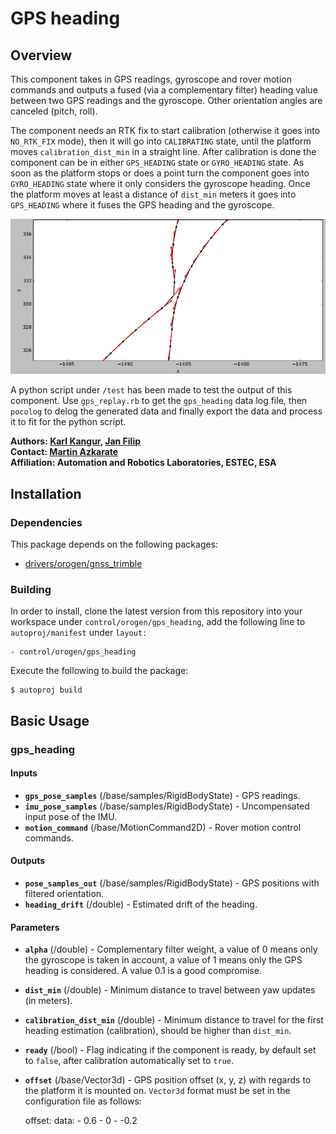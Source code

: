# GPS heading

## Overview

This component takes in GPS readings, gyroscope and rover motion commands and outputs a fused (via a complementary filter) heading value between two GPS readings and the gyroscope. Other orientation angles are canceled (pitch, roll).

The component needs an RTK fix to start calibration (otherwise it goes into `NO_RTK_FIX` mode), then it will go into `CALIBRATING` state, until the platform moves `calibration_dist_min` in a straight line. After calibration is done the component can be in either `GPS_HEADING` state or `GYRO_HEADING` state. As soon as the platform stops or does a point turn the component goes into `GYRO_HEADING` state where it only considers the gyroscope heading. Once the platform moves at least a distance of `dist_min` meters it goes into `GPS_HEADING` where it fuses the GPS heading and the gyroscope.

![GPS heading evaluating heading from current and previous GPS readings](gps_heading.png "GPS heading")

A python script under `/test` has been made to test the output of this component. Use `gps_replay.rb` to get the `gps_heading` data log file, then `pocolog` to delog the generated data and finally export the data and process it to fit for the python script.

**Authors: [Karl Kangur](mailto:karl.kangur@gmail.com "Contact the author"), [Jan Filip](mailto:jan.filip2@gmail.com "Contact the author")  
Contact: [Martin Azkarate](mailto:Martin.Azkarate@esa.int "Contact the maintainer")  
Affiliation: Automation and Robotics Laboratories, ESTEC, ESA**

## Installation

### Dependencies

This package depends on the following packages:

* [drivers/orogen/gnss_trimble](https://github.com/rock-drivers/drivers-orogen-gnss_trimble)

### Building

In order to install, clone the latest version from this repository into your workspace under `control/orogen/gps_heading`, add the following line to `autoproj/manifest` under `layout:`

    - control/orogen/gps_heading

Execute the following to build the package:

    $ autoproj build


## Basic Usage

### gps_heading

#### Inputs

* **`gps_pose_samples`** (/base/samples/RigidBodyState) - GPS readings.
* **`imu_pose_samples`** (/base/samples/RigidBodyState) - Uncompensated input pose of the IMU.
* **`motion_command`** (/base/MotionCommand2D) - Rover motion control commands.

#### Outputs

* **`pose_samples_out`** (/base/samples/RigidBodyState) - GPS positions with filtered orientation.
* **`heading_drift`** (/double) - Estimated drift of the heading.

#### Parameters

* **`alpha`** (/double) - Complementary filter weight, a value of 0 means only the gyroscope is taken in account, a value of 1 means only the GPS heading is considered. A value 0.1 is a good compromise.
* **`dist_min`** (/double) - Minimum distance to travel between yaw updates (in meters).
* **`calibration_dist_min`** (/double) - Minimum distance to travel for the first heading estimation (calibration), should be higher than `dist_min`.
* **`ready`** (/bool) - Flag indicating if the component is ready, by default set to `false`, after calibration automatically set to `true`.
* **`offset`** (/base/Vector3d) - GPS position offset (x, y, z) with regards to the platform it is mounted on. `Vector3d` format must be set in the configuration file as follows:


    offset:
      data:
        - 0.6
        - 0
        - -0.2
